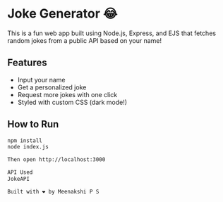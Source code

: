 # Joke Generator 😂

This is a fun web app built using Node.js, Express, and EJS that fetches random jokes from a public API based on your name!

## Features
- Input your name
- Get a personalized joke
- Request more jokes with one click
- Styled with custom CSS (dark mode!)

## How to Run

```bash
npm install
node index.js

Then open http://localhost:3000

API Used
JokeAPI

Built with ❤️ by Meenakshi P S
